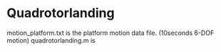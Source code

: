 # Quadrotorlanding

motion_platform.txt is the platform motion data file. (10seconds 6-DOF motion)
quadrotorlanding.m is 
